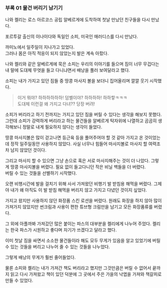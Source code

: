 ### 부록 01 물건 버리기 남기기

나와 켈리는 로스 아르코스 공립 알베르게에 도착하여
첫날 만났던 친구들을 다시 만났다.

포르투갈 출신의 이나이다와 독일인 소피, 미국인 매러디스를 다시 만났다.

까미노에서 일주일이 지나가고 있었다.  
그러나 몸은 아직 적응이 되지 않았는지 발은 계속 아팠다.

나와 켈리와 같은 알베르게에 묵은 소피는 우리의 이야기를 들으며
짐이 너무 무겁다는 내 말에 도대체 무엇을 들고 다니냐면서 배낭을 풀러
보여달라고 했다.

소피는 내가 가지고 있던 짐들 중 땅콩 마사지 볼을 보더니 집어올리며
깔깔 웃기 시작했다.

> 이거 뭐야? 하하하하하하! 덤벨이야? 하하하하! 하하핳ㅋㅋㅋ  
> 도대체 이런걸 왜 가지고 다녀?? 당장 버려!

소피가 버리라고 하기 전까지는 가지고 있던 짐을 버릴 수 있다는 생각을
해보지 못했다. 그런데 소피가 강력하게 버리라고 하는 물건들을 알베르게
탁자위에 나열하고 곰곰히 생각해보니 정말로 내게 필요하지 않다는 생각이 들었다.

땅콩 마사지볼은 많이 걷고나면 등근육 등을 풀어주어야 할 것 같아
가지고 온 것이었는데 정작 일주일동안 사용하지 않았다.
사실 너무나 힘들어 마사지볼로 마사지 할 여력조차 남지 않았던 것이다.

그리고 마사지 할 수 있으면 그냥 손으로 혹은 서로 마사지해주는 것이 더 나았다.
그렇게 땅콩 마사지볼을 버렸다.
필요 없이 들고다니던 작은 비닐 백들을 더 버렸다.  
버릴 수 있는 것들을 선별하기 시작했다.

오랜 비행시간에 발을 걸치기 위해 사서 가져왔던 비행기 발 받침용 해먹을 버렸다.
그제야 내가 왜 아직도 이 발 받침 해먹을 버리지 않고 가지고 다녔던 것이지 싶었다.

가지고 왔지만 사용하지 않던 화장품 스킨 로션을 버렸다.
원래도 화장을 하지 않아 많이 가져가지 않았지만
썬크림과 사용이 편한 튜브형 크림만을 남기고 모든 화장품류를 버렸다.

그 외에 아플까봐 가져갔던 많은 붙이는 파스의 대부분을 켈리에게 나누어 주었다.
켈리는 한국 파스가 시원하고 좋다며 자기가 쓰겠다고 달라고 했다.

이미 첫날 짐을 싸면서 소소한 물건들이라 해도 모두 무게가 있음을 알고 있었기에
버릴 수 있는 것들을 버리고 나누어 줄 수 있는 것들을 나누었다.

그렇게 배낭의 무게가 훨씬 줄어들었다.

물론 소피와 켈리는 내가 가져간 책도 버리라고 했지만 그것만큼은 버릴 수 없어서
끝까지 읽고 다시 가져왔고 책이 있던 덕분에 그 곳에서 주은 가을의 낙엽을
가져와 책갈피로 만들 수 있었다.
